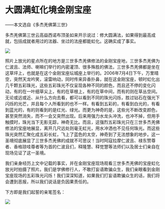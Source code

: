 # 大圆满虹化境金刚宝座

——本文选自《多杰羌佛第三世》

多杰羌佛第三世云高益西诺布顶圣如来开示说过：修大圆满法，如果得到最高成就，包括成就者用过的法器、坐过的法座都能虹化。这确实成了事实。

![](https://s2.loli.net/2022/04/04/OBSqwvM4U25VXxb.png)

照片上放光的星点所在的地方是三世多杰羌佛修法的金刚宝座地，三世多杰羌佛为仁波且、法师、喇嘛们举行的内密灌顶、很多殊胜的佛法，三世多杰羌佛都是坐在这草坪上，也就是在这个金刚宝座坛城座上举行的。2006年7月4日下午，万里晴空，突然天龙吟笑，滚雷响动，同时传来异香扑鼻，就在这金刚宝座，顿时虹化出几千颗五彩珠光，这些五彩珠光不仅呈现各种不同的颜色，而且还不停的变化闪动，有的在一叶细草尖上，有的在草根上，有的在草中间，而有的则在草丛空间。无论或远或近、从什么方向去看，都可以看到不同的珠光闪烁，胜过钻石在强光下闪烁的光芒，并且每个人所看到的也不一样。有看到五彩的，有看到白光的，有看到蓝光的，有的则看到的是红光、绿光。而更为神奇的是，这些光不断改变颜色，甚至突然消失，而不一会又突然出现。后来用强力水龙头冲洗，也冲不掉，但用手触摸时，珠光当下无影无踪，神奇无比。而且，这强烈五彩珠光只在三世多杰羌佛修法的宝座地展显，离开几尺远处则毫无虹光，用水冲洒也不见任何珠光。而这些珠光突然汇聚化成五彩长虹，飞上了蓝色的太空，神奇到了无法想象的地步。这一圣境彻底展显了三世多杰羌佛的成就不可思议！当时阿寇拉摩仁波且、禄东赞尊者、香格琼哇尊者等为首的仁波且们，释隆慧、释觉慧等法师们以及居士们亲自在现场见证了这一圣境。

我们亲身经历上文中记载的事实，并在金刚宝座现场观看三世多杰羌佛的宝座虹化放光时拍摄了照片。我们是学佛修行人，不敢打妄语欺骗众生，我们亲眼看到金刚宝座现场的五彩珠光闪烁！我们深深知道，如果我们打妄语欺骗众生的话，我们将会遭到恶报，所以我们说话是负因果责任的。

下方即是我们起誓的亲笔签名：

![](https://s2.loli.net/2022/04/04/UhfT1Q4md6EyJzw.png)